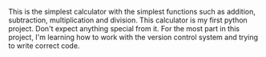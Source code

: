 This is the simplest calculator with the simplest functions such as addition, subtraction, multiplication and division.
This calculator is my first python project. Don't expect anything special from it.
For the most part in this project, I'm learning how to work with the version control system and trying to write correct 
code.
